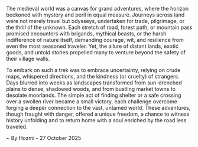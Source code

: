 
The medieval world was a canvas for grand adventures, where the horizon beckoned with mystery and peril in equal measure. Journeys across land were not merely travel but odysseys, undertaken for trade, pilgrimage, or the thrill of the unknown. Each stretch of road, forest path, or mountain pass promised encounters with brigands, mythical beasts, or the harsh indifference of nature itself, demanding courage, wit, and resilience from even the most seasoned traveler. Yet, the allure of distant lands, exotic goods, and untold stories propelled many to venture beyond the safety of their village walls.

To embark on such a trek was to embrace uncertainty, relying on crude maps, whispered directions, and the kindness (or cruelty) of strangers. Days blurred into weeks as landscapes transformed from sun-drenched plains to dense, shadowed woods, and from bustling market towns to desolate moorlands. The simple act of finding shelter or a safe crossing over a swollen river became a small victory, each challenge overcome forging a deeper connection to the vast, untamed world. These adventures, though fraught with danger, offered a unique freedom, a chance to witness history unfolding and to return home with a soul enriched by the road less traveled.

~ By Hozmi - 27 October 2025
